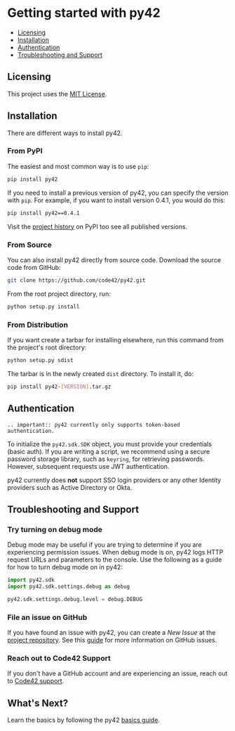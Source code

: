 # Getting started with py42

* [Licensing](#licensing)
* [Installation](#installation)
* [Authentication](#authentication)
* [Troubleshooting and Support](#troubleshooting-and-support)

## Licensing

This project uses the [MIT License](https://github.com/code42/py42/blob/master/LICENSE.md).

## Installation

There are different ways to install py42.

### From PyPI

The easiest and most common way is to use `pip`:
```bash
pip install py42
```

If you need to install a previous version of py42, you can specify the version with `pip`. For example, if you want to
install version 0.4.1, you would do this:
```bash
pip install py42==0.4.1
```

Visit the [project history](https://pypi.org/project/py42/#history) on PyPI too see all published versions.

### From Source

You can also install py42 directly from source code. Download the source code from GitHub:
```bash
git clone https://github.com/code42/py42.git
```
From the root project directory, run:
```bash
python setup.py install
```

### From Distribution

If you want create a tarbar for installing elsewhere, run this command from the project's root directory:
```bash
python setup.py sdist
```

The tarbar is in the newly created `dist` directory. To install it, do:
```bash
pip install py42-[VERSION].tar.gz
```

## Authentication

```eval_rst
.. important:: py42 currently only supports token-based authentication.
```

To initialize the `py42.sdk.SDK` object, you must provide your credentials (basic auth). If you are writing a script,
we recommend using a secure password storage library, such as `keyring`, for retrieving passwords. However, subsequent
requests use JWT authentication.

py42 currently does **not** support SSO login providers or any other Identity providers such as Active Directory or
Okta.

## Troubleshooting and Support

### Try turning on debug mode

Debug mode may be useful if you are trying to determine if you are experiencing permission issues. When debug mode is
on, py42 logs HTTP request URLs and parameters to the console. Use the following as a guide for how to turn debug mode
on in py42:
```python
import py42.sdk
import py42.sdk.settings.debug as debug

py42.sdk.settings.debug.level = debug.DEBUG
```

### File an issue on GitHub

If you have found an issue with py42, you can create a *New Issue* at the
[project repository](https://github.com/code42/py42/issues). See this
[guide](https://help.github.com/en/github/managing-your-work-on-github/creating-an-issue) for more information on
GitHub issues.

### Reach out to Code42 Support

If you don't have a GitHub account and are experiencing an issue, reach out to
[Code42 support](https://support.code42.com/).

## What's Next?

Learn the basics by following the py42 [basics guide](basics.html).
